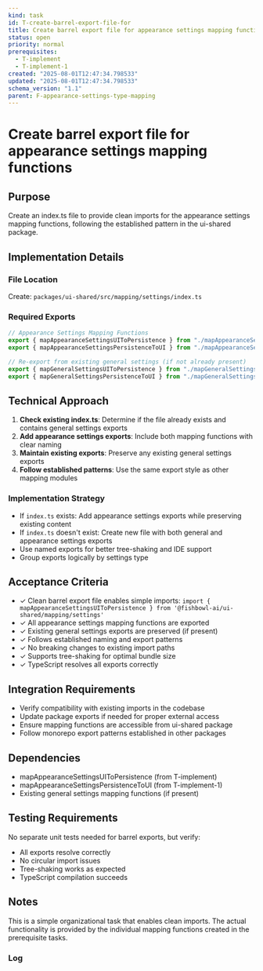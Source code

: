 ```yaml
---
kind: task
id: T-create-barrel-export-file-for
title: Create barrel export file for appearance settings mapping functions
status: open
priority: normal
prerequisites:
  - T-implement
  - T-implement-1
created: "2025-08-01T12:47:34.798533"
updated: "2025-08-01T12:47:34.798533"
schema_version: "1.1"
parent: F-appearance-settings-type-mapping
---
```


# Create barrel export file for appearance settings mapping functions

## Purpose

Create an index.ts file to provide clean imports for the appearance settings mapping functions, following the established pattern in the ui-shared package.

## Implementation Details

### File Location

Create: `packages/ui-shared/src/mapping/settings/index.ts`

### Required Exports

```typescript
// Appearance Settings Mapping Functions
export { mapAppearanceSettingsUIToPersistence } from "./mapAppearanceSettingsUIToPersistence";
export { mapAppearanceSettingsPersistenceToUI } from "./mapAppearanceSettingsPersistenceToUI";

// Re-export from existing general settings (if not already present)
export { mapGeneralSettingsUIToPersistence } from "./mapGeneralSettingsUIToPersistence";
export { mapGeneralSettingsPersistenceToUI } from "./mapGeneralSettingsPersistenceToUI";
```

## Technical Approach

1. **Check existing index.ts**: Determine if the file already exists and contains general settings exports
2. **Add appearance settings exports**: Include both mapping functions with clear naming
3. **Maintain existing exports**: Preserve any existing general settings exports
4. **Follow established patterns**: Use the same export style as other mapping modules

### Implementation Strategy

- If `index.ts` exists: Add appearance settings exports while preserving existing content
- If `index.ts` doesn't exist: Create new file with both general and appearance settings exports
- Use named exports for better tree-shaking and IDE support
- Group exports logically by settings type

## Acceptance Criteria

- ✓ Clean barrel export file enables simple imports: `import { mapAppearanceSettingsUIToPersistence } from '@fishbowl-ai/ui-shared/mapping/settings'`
- ✓ All appearance settings mapping functions are exported
- ✓ Existing general settings exports are preserved (if present)
- ✓ Follows established naming and export patterns
- ✓ No breaking changes to existing import paths
- ✓ Supports tree-shaking for optimal bundle size
- ✓ TypeScript resolves all exports correctly

## Integration Requirements

- Verify compatibility with existing imports in the codebase
- Update package exports if needed for proper external access
- Ensure mapping functions are accessible from ui-shared package
- Follow monorepo export patterns established in other packages

## Dependencies

- mapAppearanceSettingsUIToPersistence (from T-implement)
- mapAppearanceSettingsPersistenceToUI (from T-implement-1)
- Existing general settings mapping functions (if present)

## Testing Requirements

No separate unit tests needed for barrel exports, but verify:

- All exports resolve correctly
- No circular import issues
- Tree-shaking works as expected
- TypeScript compilation succeeds

## Notes

This is a simple organizational task that enables clean imports. The actual functionality is provided by the individual mapping functions created in the prerequisite tasks.

### Log
